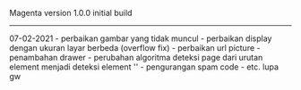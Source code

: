 Magenta version 1.0.0 initial build

<hr>
07-02-2021
- perbaikan gambar yang tidak muncul
- perbaikan display dengan ukuran layar berbeda (overflow fix)
- perbaikan url picture
- penambahan drawer
- perubahan algoritma deteksi page dari urutan element menjadi deteksi element '<th>'
- pengurangan spam code
- etc. lupa gw
